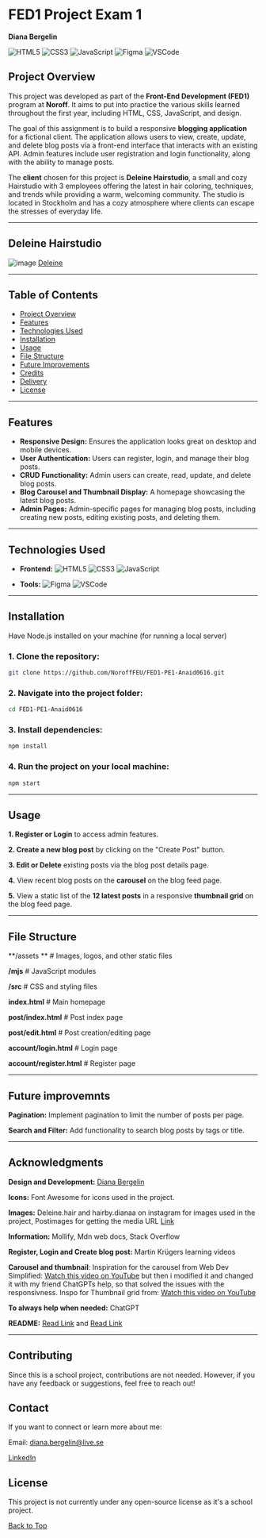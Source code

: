 # FED1 Project Exam 1
**Diana Bergelin**

![HTML5](https://img.shields.io/badge/-HTML5-E34F26?logo=html5&logoColor=white&style=for-the-badge)
![CSS3](https://img.shields.io/badge/-CSS3-1572B6?logo=css3&logoColor=white&style=for-the-badge)
![JavaScript](https://img.shields.io/badge/-JavaScript-F7DF1E?logo=javascript&logoColor=black&style=for-the-badge)
![Figma](https://img.shields.io/badge/-Figma-F24E1E?logo=figma&logoColor=white&style=for-the-badge)
![VSCode](https://img.shields.io/badge/-VSCode-007ACC?logo=visual-studio-code&logoColor=white&style=for-the-badge)


## **Project Overview**
This project was developed as part of the **Front-End Development (FED1)** program at **Noroff**. It aims to put into practice the various skills learned throughout the first year, including HTML, CSS, JavaScript, and design.

The goal of this assignment is to build a responsive **blogging application** for a fictional client. The application allows users to view, create, update, and delete blog posts via a front-end interface that interacts with an existing API. Admin features include user registration and login functionality, along with the ability to manage posts.

The **client** chosen for this project is **Deleine Hairstudio**, a small and cozy Hairstudio with 3 employees offering the latest in hair coloring, techniques, and trends while providing a warm, welcoming community. The studio is located in Stockholm and has a cozy atmosphere where clients can escape the stresses of everyday life.

 ---
 
## **Deleine Hairstudio**

![image](https://github.com/user-attachments/assets/2a69575f-03c8-4ff4-ae90-b90ff9d581af)
[Deleine](https://celadon-naiad-e81f9d.netlify.app/)

---

## **Table of Contents**
- [Project Overview](#project-overview)
- [Features](#features)
- [Technologies Used](#technologies-used)
- [Installation](#installation)
- [Usage](#usage)
- [File Structure](#file-structure)
- [Future Improvements](#future-improvements)
- [Credits](#credits)
- [Delivery](#Delivery)
- [License](#license)

---

## **Features**

- **Responsive Design:** Ensures the application looks great on desktop and mobile devices.
- **User Authentication:** Users can register, login, and manage their blog posts.
- **CRUD Functionality:** Admin users can create, read, update, and delete blog posts.
- **Blog Carousel and Thumbnail Display:** A homepage showcasing the latest blog posts.
- **Admin Pages:** Admin-specific pages for managing blog posts, including creating new posts, editing existing posts, and deleting them.
  

---

## **Technologies Used**

- **Frontend:** 
   ![HTML5](https://img.shields.io/badge/-HTML5-E34F26?logo=html5&logoColor=white&style=for-the-badge) ![CSS3](https://img.shields.io/badge/-CSS3-1572B6?logo=css3&logoColor=white&style=for-the-badge) ![JavaScript](https://img.shields.io/badge/-JavaScript-F7DF1E?logo=javascript&logoColor=black&style=for-the-badge)

- **Tools:** 
  ![Figma](https://img.shields.io/badge/-Figma-F24E1E?logo=figma&logoColor=white&style=for-the-badge) ![VSCode](https://img.shields.io/badge/-VSCode-007ACC?logo=visual-studio-code&logoColor=white&style=for-the-badge)



---

## **Installation**

Have Node.js installed on your machine (for running a local server)

### **1. Clone the repository:**
```bash
git clone https://github.com/NoroffFEU/FED1-PE1-Anaid0616.git
```
### **2. Navigate into the project folder:**
```bash
cd FED1-PE1-Anaid0616
```

### **3. Install dependencies:**
```bash
npm install
```

### **4. Run the project on your local machine:**
```bash
npm start
```

---

## **Usage**

**1. Register or Login** to access admin features.

**2. Create a new blog post** by clicking on the "Create Post" button.

**3. Edit or Delete** existing posts via the blog post details page.

**4.** View recent blog posts on the **carousel** on the blog feed page.

**5.** View a static list of the **12 latest posts** in a responsive **thumbnail grid** on the blog feed page.


---

## **File Structure**

**/assets **              # Images, logos, and other static files

**/mjs**                  # JavaScript modules

**/src**                  # CSS and styling files

**index.html**            # Main homepage

**post/index.html**       # Post index page

**post/edit.html**        # Post creation/editing page

**account/login.html**    # Login page

**account/register.html** # Register page


---

## **Future improvemnts**

**Pagination:** Implement pagination to limit the number of posts per page.

**Search and Filter:** Add functionality to search blog posts by tags or title.


---

## **Acknowledgments**

**Design and Development:** [Diana Bergelin](https://github.com/Anaid0616)

**Icons:** Font Awesome for icons used in the project.

**Images:** Deleine.hair and hairby.dianaa on instagram for images used in the project, Postimages for getting the media URL [Link](https://postimages.org/)

**Information:** Mollify, Mdn web docs, Stack Overflow

**Register, Login and Create blog post:** Martin Krügers learning videos

**Carousel and thumbnail**: Inspiration for the carousel from Web Dev Simplified: [Watch this video on YouTube](https://www.youtube.com/watch?v=9HcxHDS2w1s) but then i modified it and changed it with my friend ChatGPTs help, so that solved the issues with the responsivness. Inspo for Thumbnail grid from: [Watch this video on YouTube](https://www.youtube.com/watch?v=TuBwe6SLRlU&t=328s)

**To always help when needed:** ChatGPT

**README:** [Read Link](https://www.dhiwise.com/post/how-to-write-a-readme-that-stands-out-in-best-practices) and [Read Link](https://www.makeareadme.com/)

---


## **Contributing**
Since this is a school project, contributions are not needed. However, if you have any feedback or suggestions, feel free to reach out!

## **Contact**
If you want to connect or learn more about me:

Email: diana.bergelin@live.se

 [LinkedIn](https://www.linkedin.com/in/diana-b-4209a72ba/)


## **License**
This project is not currently under any open-source license as it's a school project.

[Back to Top](#FED1-Project-Exam-1)
